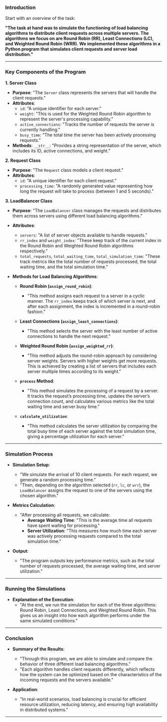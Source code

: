 ### **Introduction**

Start with an overview of the task:

**"The task at hand was to simulate the functioning of load balancing algorithms to distribute client requests across multiple servers. The algorithms we focus on are Round Robin (RR), Least Connections (LC), and Weighted Round Robin (WRR). We implemented these algorithms in a Python program that simulates client requests and server load distribution."**

---

### **Key Components of the Program**

**1. Server Class**
- **Purpose**: "The `Server` class represents the servers that will handle the client requests."
- **Attributes**:
  - `id`: "A unique identifier for each server."
  - `weight`: "This is used for the Weighted Round Robin algorithm to represent the server's processing capability."
  - `active_connections`: "Tracks the number of requests the server is currently handling."
  - `busy_time`: "The total time the server has been actively processing requests."
- **Methods**: `__str__`: "Provides a string representation of the server, which includes its ID, active connections, and weight."

**2. Request Class**
- **Purpose**: "The `Request` class models a client request."
- **Attributes**:
  - `id`: "A unique identifier for each client request."
  - `processing_time`: "A randomly generated value representing how long the request will take to process (between 1 and 5 seconds)."

**3. LoadBalancer Class**
- **Purpose**: "The `LoadBalancer` class manages the requests and distributes them across servers using different load balancing algorithms."
- **Attributes**:
  - `servers`: "A list of server objects available to handle requests."
  - `rr_index` and `weight_index`: "These keep track of the current index in the Round Robin and Weighted Round Robin algorithms respectively."
  - `total_requests`, `total_waiting_time`, `total_simulation_time`: "These track metrics like the total number of requests processed, the total waiting time, and the total simulation time."
  
- **Methods for Load Balancing Algorithms**:
  - **Round Robin (`assign_round_robin`)**: 
    - "This method assigns each request to a server in a cyclic manner. The `rr_index` keeps track of which server is next, and after each assignment, the index is incremented in a round-robin fashion."
  
  - **Least Connections (`assign_least_connections`)**:
    - "This method selects the server with the least number of active connections to handle the next request."
  
  - **Weighted Round Robin (`assign_weighted_rr`)**:
    - "This method adjusts the round-robin approach by considering server weights. Servers with higher weights get more requests. This is achieved by creating a list of servers that includes each server multiple times according to its weight."

  - **`process` Method**:
    - "This method simulates the processing of a request by a server. It tracks the request’s processing time, updates the server’s connection count, and calculates various metrics like the total waiting time and server busy time."

  - **`calculate_utilization`**:
    - "This method calculates the server utilization by comparing the total busy time of each server against the total simulation time, giving a percentage utilization for each server."

---

### **Simulation Process**
- **Simulation Setup**:
  - "We simulate the arrival of 10 client requests. For each request, we generate a random processing time."
  - "Then, depending on the algorithm selected (`rr`, `lc`, or `wrr`), the `LoadBalancer` assigns the request to one of the servers using the chosen algorithm."
  
- **Metrics Calculation**:
  - "After processing all requests, we calculate:
    - **Average Waiting Time**: "This is the average time all requests have spent waiting for processing."
    - **Server Utilization**: "This measures how much time each server was actively processing requests compared to the total simulation time."

- **Output**:
  - "The program outputs key performance metrics, such as the total number of requests processed, the average waiting time, and server utilization."

---

### **Running the Simulations**
- **Explanation of the Execution**:
  - "At the end, we run the simulation for each of the three algorithms: Round Robin, Least Connections, and Weighted Round Robin. This gives us an insight into how each algorithm performs under the same simulated conditions."

---

### **Conclusion**
- **Summary of the Results**:
  - "Through this program, we are able to simulate and compare the behavior of three different load balancing algorithms."
  - "Each algorithm handles client requests differently, which reflects how the system can be optimized based on the characteristics of the incoming requests and the servers available."

- **Application**:
  - "In real-world scenarios, load balancing is crucial for efficient resource utilization, reducing latency, and ensuring high availability in distributed systems."

---
